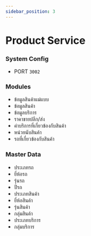 ```yaml
---
sidebar_position: 3
---
```


# Product Service

### System Config

- PORT `3002`

### Modules

- ข้อมูลสินค้าแม่แบบ
- ข้อมูลสินค้า
- ข้อมูลบริการ
- ราคาขายปลีก/ส่ง
- ค่าบริการที่เกี่ยวข้องกับสินค้า
- หน่วยนับสินค้า
- รถที่เกี่ยวข้องกับสินค้า

### Master Data

- ประเภทรถ
- ยี่ห้อรถ
- รุ่นรถ
- ปีรถ
- ประเภทสินค้า
- ยี่ห้อสินค้า
- รุ่นสินค้า
- กลุ่มสินค้า
- ประเภทบริการ
- กลุ่มบริการ
